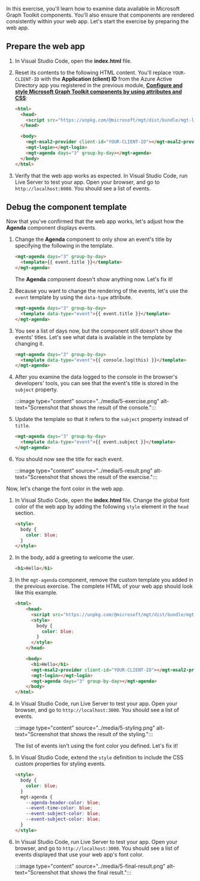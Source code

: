 In this exercise, you'll learn how to examine data available in Microsoft Graph Toolkit components. You'll also ensure that components are rendered consistently within your web app. Let's start the exercise by preparing the web app.

## Prepare the web app

1. In Visual Studio Code, open the **index.html** file.
1. Reset its contents to the following HTML content. You'll replace `YOUR-CLIENT-ID` with the **Application (client) ID** from the Azure Active Directory app you registered in the previous module, **[Configure and style Microsoft Graph Toolkit components by using attributes and CSS](/learn/modules/msgraph-toolkit-customize-part-one)**:

    ```html
    <html>
      <head>
        <script src="https://unpkg.com/@microsoft/mgt/dist/bundle/mgt-loader.js"></script>
      </head>

      <body>
        <mgt-msal2-provider client-id="YOUR-CLIENT-ID"></mgt-msal2-provider>
        <mgt-login></mgt-login>
        <mgt-agenda days="3" group-by-day></mgt-agenda>
      </body>
    </html>
    ```

1. Verify that the web app works as expected. In Visual Studio Code, run Live Server to test your app. Open your browser, and go to `http://localhost:8080`. You should see a list of events.

## Debug the component template

Now that you've confirmed that the web app works, let's adjust how the **Agenda** component displays events.

1. Change the **Agenda** component to only show an event's title by specifying the following in the template.

    ```html
    <mgt-agenda days="3" group-by-day>
      <template>{{ event.title }}</template>
    </mgt-agenda>
    ```

   The **Agenda** component doesn't show anything now. Let's fix it!

1. Because you want to change the rendering of the events, let's use the `event` template by using the `data-type` attribute.

    ```html
    <mgt-agenda days="3" group-by-day>
      <template data-type="event">{{ event.title }}</template>
    </mgt-agenda>
    ```

1. You see a list of days now, but the component still doesn't show the events' titles. Let's see what data is available in the template by changing it.

    ```html
    <mgt-agenda days="3" group-by-day>
      <template data-type="event">{{ console.log(this) }}</template>
    </mgt-agenda>
    ```

1. After you examine the data logged to the console in the browser's developers' tools, you can see that the event's title is stored in the `subject` property.

   :::image type="content" source="../media/5-exercise.png" alt-text="Screenshot that shows the result of the console.":::

1. Update the template so that it refers to the `subject` property instead of `title`.

    ```html
    <mgt-agenda days="3" group-by-day>
      <template data-type="event">{{ event.subject }}</template>
    </mgt-agenda>
    ```

1. You should now see the title for each event.

   :::image type="content" source="../media/5-result.png" alt-text="Screenshot that shows the result of the exercise.":::

Now, let's change the font color in the web app.

1. In Visual Studio Code, open the **index.html** file. Change the global font color of the web app by adding the following `style` element in the `head` section.

    ```html
    <style>
      body {
        color: blue;
      }
    </style>
    ```

1. In the body, add a greeting to welcome the user.

    ```html
    <h1>Hello</h1>
    ```

1. In the `mgt-agenda` component, remove the custom template you added in the previous exercise. The complete HTML of your web app should look like this example.

    ```html
    <html>
        <head>
          <script src="https://unpkg.com/@microsoft/mgt/dist/bundle/mgt-loader.js"></script>
          <style>
            body {
              color: blue;
            }
          </style>
        </head>

        <body>
          <h1>Hello</h1>
          <mgt-msal2-provider client-id="YOUR-CLIENT-ID"></mgt-msal2-provider>
          <mgt-login></mgt-login>
          <mgt-agenda days="3" group-by-day></mgt-agenda>
        </body>
    </html>
    ```

1. In Visual Studio Code, run Live Server to test your app. Open your browser, and go to `http://localhost:3000`. You should see a list of events.

    :::image type="content" source="../media/5-styling.png" alt-text="Screenshot that shows the result of the styling.":::

    The list of events isn't using the font color you defined. Let's fix it!

1. In Visual Studio Code, extend the `style` definition to include the CSS custom properties for styling events.

    ```html
    <style>
      body {
        color: blue;
      }
      mgt-agenda {
        --agenda-header-color: blue;
        --event-time-color: blue;
        --event-subject-color: blue;
        --event-subject-color: blue;
      }
    </style>
    ```

1. In Visual Studio Code, run Live Server to test your app. Open your browser, and go to `http://localhost:3000`. You should see a list of events displayed that use your web app's font color.

   :::image type="content" source="../media/5-final-result.png" alt-text="Screenshot that shows the final result.":::
